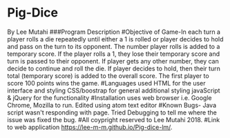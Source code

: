 # Pig-Dice
By Lee Mutahi
###Program Description
#Objective of Game-In each turn a player rolls a die repeatedly until either a 1 is rolled or player decides to hold and pass on the turn to its opponent.
The number player rolls is added to a temporary score. If the player rolls a 1, they lose their temporary score and turn is passed to their opponent. If player gets any other number, they can decide to continue and roll the die.
If player decides to hold, then their turn total (temporary score) is added to the overall score.
The first player to score 100 points wins the game.
#Languages used HTML for the user interface and styling CSS/boostrap for general additional styling javaScript & jQuery for the functionality
#Installation uses web browser i.e. Google Chrome, Mozilla to run. Edited using atom text editor
#Known Bugs- Java script wasn't responding with page. Tried Debugging to tell me where the issue was fixed the bug.
#All coypright reserved to Lee Mutahi 2018.
#Link to web application https://lee-m-m.github.io/Pig-dice-lm/.
